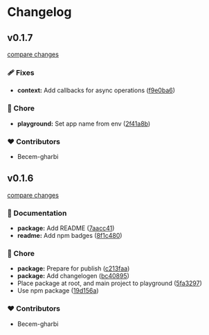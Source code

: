 # Changelog


## v0.1.7

[compare changes](https://github.com/becem-gharbi/node-red-unstorage/compare/v0.1.6...v0.1.7)


### 🩹 Fixes

  - **context:** Add callbacks for async operations ([f9e0ba6](https://github.com/becem-gharbi/node-red-unstorage/commit/f9e0ba6))

### 🏡 Chore

  - **playground:** Set app name from env ([2f41a8b](https://github.com/becem-gharbi/node-red-unstorage/commit/2f41a8b))

### ❤️  Contributors

- Becem-gharbi

## v0.1.6

[compare changes](https://github.com/becem-gharbi/node-red-unstorage/compare/v0.1.5...v0.1.6)


### 📖 Documentation

  - **package:** Add README ([7aacc41](https://github.com/becem-gharbi/node-red-unstorage/commit/7aacc41))
  - **readme:** Add npm badges ([8f1c480](https://github.com/becem-gharbi/node-red-unstorage/commit/8f1c480))

### 🏡 Chore

  - **package:** Prepare for publish ([c213faa](https://github.com/becem-gharbi/node-red-unstorage/commit/c213faa))
  - **package:** Add changelogen ([bc40895](https://github.com/becem-gharbi/node-red-unstorage/commit/bc40895))
  - Place package at root, and main project to playground ([5fa3297](https://github.com/becem-gharbi/node-red-unstorage/commit/5fa3297))
  - Use npm package ([19d156a](https://github.com/becem-gharbi/node-red-unstorage/commit/19d156a))

### ❤️  Contributors

- Becem-gharbi

